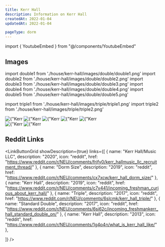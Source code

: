 ```yaml
---
title: Kerr Hall
description: Information on Kerr Hall
createdAt: 2022-01-04
updatedAt: 2022-01-04

pageType: dorm
---
```


import { YoutubeEmbed } from "@/components/YoutubeEmbed"

## Images

import double1 from './house/kerr-hall/images/double/double1.png'
import double2 from './house/kerr-hall/images/double/double2.png'
import double3 from './house/kerr-hall/images/double/double3.png'
import double4 from './house/kerr-hall/images/double/double4.png'
import double5 from './house/kerr-hall/images/double/double5.png'

import triple1 from './house/kerr-hall/images/triple/triple1.png'
import triple2 from './house/kerr-hall/images/triple/triple2.png'

<Expandable title="Economy Single" icon="image">
  <div className="grid grid-cols-1 md:grid-cols-3 lg:grid-cols-2 gap-base">
    <Image src={double1} height={1634} width={1222} quality={50} alt={"Kerr Hall Double 1"}/>
    <Image src={double2} height={1634} width={1222} quality={50} alt={"Kerr Hall Double 2"}/>
    <Image src={double3} height={1634} width={1222} quality={50} alt={"Kerr Hall Double 3"}/>
    <Image src={double4} height={1634} width={1222} quality={50} alt={"Kerr Hall Double 4"}/>
    <Image src={double5} height={1634} width={1222} quality={50} alt={"Kerr Hall Double 5"}/>
  </div>
</Expandable>

<Expandable title="Forced Triple" icon="image">
  <div className="grid grid-cols-1 md:grid-cols-3 lg:grid-cols-2 gap-base">
    <Image src={triple1} height={1566} width={2084} quality={50} alt={"Kerr Hall Triple 1"}/>
    <Image src={triple2} height={1566} width={2084} quality={50} alt={"Kerr Hall Triple 2"}/>
  </div>
</Expandable>

<Expandable title="Videos" icon="video" variant="gray">
  <div className="grid grid-cols-1 gap-base">
    <YoutubeEmbed videoId="TWeSaqGxCEc" />
  </div>
</Expandable>

## Reddit Links

<LinkButtonGrid showDescription={true} links={[
{
name: "Kerr Hall/Music LLC",
description: "2020",
icon: "reddit",
href: "https://www.reddit.com/r/NEU/comments/frjfy0/kerr_hallmusic_llc_recruitment_thread/"
},
{
name: "Dorm Size",
description: "2019",
icon: "reddit",
href: "https://www.reddit.com/r/NEU/comments/cx7xcw/kerr_hall_dorm_size/"
},
{
name: "Kerr Hall",
description: "2019",
icon: "reddit",
href: "https://www.reddit.com/r/NEU/comments/c7v441/incoming_freshman_curious_about_kerr_hall/"
},
{
name: "Triple",
description: "2017",
icon: "reddit",
href: "https://www.reddit.com/r/NEU/comments/6slcmk/kerr_hall_triple/"
},
{
name: "Standard Double",
description: "2017",
icon: "reddit",
href: "https://www.reddit.com/r/NEU/comments/6si62c/incoming_freshmankerr_hall_standard_double_on/"
},
{
name: "Kerr Hall",
description: "2013",
icon: "reddit",
href: "https://www.reddit.com/r/NEU/comments/1g4p4n/what_is_kerr_hall_like/"
},

]} />

